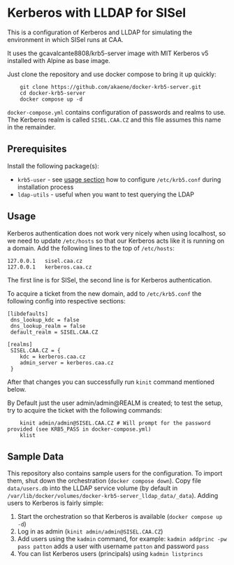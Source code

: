 # Kerberos with LLDAP for SISel

This is a configuration of Kerberos and LLDAP for simulating the environment in which SISel runs at CAA.


It uses the gcavalcante8808/krb5-server image with MIT Kerberos v5 installed with Alpine as base image.


Just clone the repository and use docker compose to bring it up quickly:

```
    git clone https://github.com/akaene/docker-krb5-server.git
    cd docker-krb5-server
    docker compose up -d
```
 
`docker-compose.yml` contains configuration of passwords and realms to use. The Kerberos realm is called `SISEL.CAA.CZ` and this file assumes this name in the remainder.


## Prerequisites

Install the following package(s):

- `krb5-user` - see [usage section](#usage) how to configure `/etc/krb5.conf` during installation process
- `ldap-utils` - useful when you want to test querying the LDAP


## Usage

Kerberos authentication does not work very nicely when using localhost, so we need to update `/etc/hosts` so that our Kerberos acts like it is running on a domain. Add the following lines to the top of `/etc/hosts`:

```
127.0.0.1	sisel.caa.cz
127.0.0.1	kerberos.caa.cz
```

The first line is for SISel, the second line is for Kerberos authentication.


To acquire a ticket from the new domain, add to `/etc/krb5.conf` the following config into respective sections:

```
[libdefaults]
 dns_lookup_kdc = false
 dns_lookup_realm = false
 default_realm = SISEL.CAA.CZ
 
[realms]
 SISEL.CAA.CZ = {
    kdc = kerberos.caa.cz
    admin_server = kerberos.caa.cz
 }

```

After that changes you can successfully run `kinit` command mentioned below.

By Default just the user admin/admin@REALM is created; to test the setup, try to acquire the ticket with the following commands:

```
    kinit admin/admin@SISEL.CAA.CZ # Will prompt for the password provided (see KRB5_PASS in docker-compose.yml)
    klist
```


## Sample Data

This repository also contains sample users for the configuration. To import them, shut down the orchestration (`docker compose down`). Copy file `data/users.db` into the LLDAP service volume (by default in `/var/lib/docker/volumes/docker-krb5-server_lldap_data/_data`). Adding users to Kerberos is fairly simple:

1. Start the orchestration so that Kerberos is available (`docker compose up -d`)
1. Log in as admin (`kinit admin/admin@SISEL.CAA.CZ`)
2. Add users using the `kadmin` command, for example: `kadmin addprinc -pw pass patton` adds a user with username `patton` and password `pass`
3. You can list Kerberos users (principals) using `kadmin listprincs`

